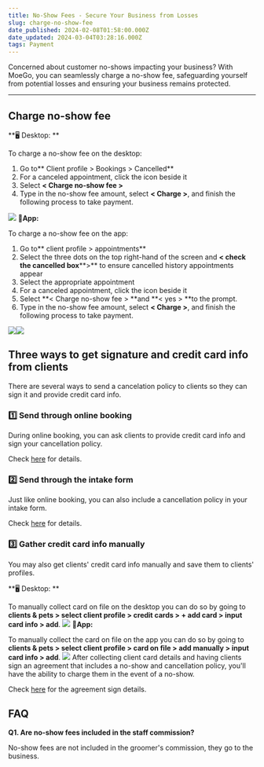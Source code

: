 ```yaml
---
title: No-Show Fees - Secure Your Business from Losses
slug: charge-no-show-fee
date_published: 2024-02-08T01:58:00.000Z
date_updated: 2024-03-04T03:28:16.000Z
tags: Payment
---
```


Concerned about customer no-shows impacting your business? With MoeGo, you can seamlessly charge a no-show fee, safeguarding yourself from potential losses and ensuring your business remains protected.

---

## Charge no-show fee

**🖥️ Desktop: **

To charge a no-show fee on the desktop:

1. Go to** Client profile > Bookings > Cancelled**
2. For a canceled appointment, click the icon beside it
3. Select **< Charge no-show fee >**
4. Type in the no-show fee amount, select **< Charge >**, and finish the following process to take payment.

![](__GHOST_URL__/content/images/2024/02/CleanShot-2024-02-08-at-22.45.34.gif)
**📱App:**

To charge a no-show fee on the app:

1. Go to** client profile > appointments**
2. Select the three dots on the top right-hand of the screen and **< check the cancelled box****>** to ensure cancelled history appointments appear
3. Select the appropriate appointment
4. For a canceled appointment, click the icon beside it
5. Select **< Charge no-show fee > **and **< yes > **to the prompt.
6. Type in the no-show fee amount, select **< Charge >**, and finish the following process to take payment.

![](__GHOST_URL__/content/images/2024/02/image-11.png)![](__GHOST_URL__/content/images/2024/02/image-12.png)
## Three ways to get signature and credit card info from clients

There are several ways to send a cancelation policy to clients so they can sign it and provide credit card info.

### 1️⃣ Send through online booking

During online booking, you can ask clients to provide credit card info and sign your cancellation policy.

Check [here](__GHOST_URL__/require-credit-card-for-online-booking/) for details.

### 2️⃣ Send through the intake form

Just like online booking, you can also include a cancellation policy in your intake form.

Check [here](__GHOST_URL__/intake-form-set-up/#faq) for details.

### 3️⃣ Gather credit card info manually

You may also get clients' credit card info manually and save them to clients' profiles. 

**🖥️ Desktop: **

To manually collect card on file on the desktop you can do so by going to **clients & pets > select client profile > credit cards > + add card > input card info > add**.
![](__GHOST_URL__/content/images/2024/02/CleanShot-2024-02-08-at-22.44.06@2x.png)
**📱App:**

To manually collect the card on file on the app you can do so by going to **clients & pets > select client profile > card on file > add manually > input card info > add**.
![](__GHOST_URL__/content/images/2024/02/image-13.png)
After collecting client card details and having clients sign an agreement that includes a no-show and cancellation policy, you'll have the ability to charge them in the event of a no-show.

Check [here](__GHOST_URL__/digital-agreement/) for the agreement sign details.

## FAQ

**Q1. Are no-show fees included in the staff commission?**

No-show fees are not included in the groomer's commission, they go to the business.
